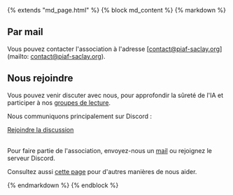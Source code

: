{% extends "md_page.html" %}
{% block md_content %}
{% markdown %}

<h2 id="mail">Par mail</h2>

Vous pouvez contacter l'association à l'adresse [contact@piaf-saclay.org](mailto: contact@piaf-saclay.org).

<h2 id="nous-rejoindre">Nous rejoindre</h2>

Vous pouvez venir discuter avec nous, pour approfondir la sûreté de l'IA et participer à nos [groupes de lecture](/groupe-de-lecture.html).

Nous communiquons principalement sur Discord :

<div class="flex-container">
    <a class="btn" href="https://discord.gg/pWRjGuP4nE">
        <i class="bi bi-discord me-2"></i> Rejoindre la discussion
    </a>
</div>

<br>

Pour faire partie de l'association, envoyez-nous un [mail](/contact.html#mail) ou rejoignez le serveur Discord.

Consultez aussi [cette page](/nous-aider.html) pour d'autres manières de nous aider.

{% endmarkdown %}
{% endblock %}